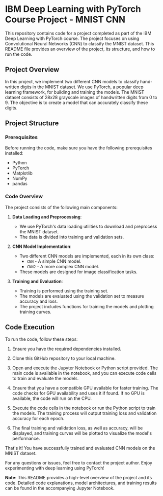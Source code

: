 # IBM Deep Learning with PyTorch Course Project - MNIST CNN

This repository contains code for a project completed as part of the IBM Deep Learning with PyTorch course. The project focuses on using Convolutional Neural Networks (CNN) to classify the MNIST dataset. This README file provides an overview of the project, its structure, and how to run the code.

## Project Overview

In this project, we implement two different CNN models to classify hand-written digits in the MNIST dataset. We use PyTorch, a popular deep learning framework, for building and training the models. The MNIST dataset consists of 28x28 grayscale images of handwritten digits from 0 to 9. The objective is to create a model that can accurately classify these digits.

## Project Structure

### Prerequisites

Before running the code, make sure you have the following prerequisites installed:

- Python
- PyTorch
- Matplotlib
- NumPy
- pandas

### Code Overview

The project consists of the following main components:

1. **Data Loading and Preprocessing**:
   - We use PyTorch's data loading utilities to download and preprocess the MNIST dataset.
   - The data is divided into training and validation sets.

2. **CNN Model Implementation**:
   - Two different CNN models are implemented, each in its own class:
     - `CNN` - A simple CNN model.
     - `CNN2` - A more complex CNN model.
   - These models are designed for image classification tasks.

3. **Training and Evaluation**:
   - Training is performed using the training set.
   - The models are evaluated using the validation set to measure accuracy and loss.
   - The project includes functions for training the models and plotting training curves.

## Code Execution

To run the code, follow these steps:

1. Ensure you have the required dependencies installed.

2. Clone this GitHub repository to your local machine.

3. Open and execute the Jupyter Notebook or Python script provided. The main code is available in the notebook, and you can execute code cells to train and evaluate the models.

4. Ensure that you have a compatible GPU available for faster training. The code checks for GPU availability and uses it if found. If no GPU is available, the code will run on the CPU.

5. Execute the code cells in the notebook or run the Python script to train the models. The training process will output training loss and validation accuracy for each epoch.

6. The final training and validation loss, as well as accuracy, will be displayed, and training curves will be plotted to visualize the model's performance.

That's it! You have successfully trained and evaluated CNN models on the MNIST dataset.

For any questions or issues, feel free to contact the project author. Enjoy experimenting with deep learning using PyTorch!

**Note:** This README provides a high-level overview of the project and its code. Detailed code explanations, model architectures, and training results can be found in the accompanying Jupyter Notebook.

